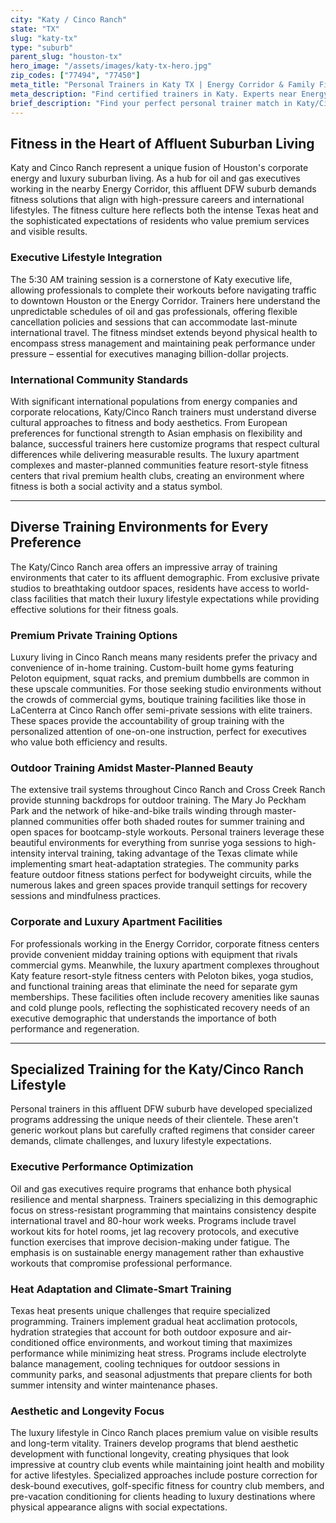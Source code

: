 ```yaml
---
city: "Katy / Cinco Ranch"
state: "TX"
slug: "katy-tx"
type: "suburb"
parent_slug: "houston-tx"
hero_image: "/assets/images/katy-tx-hero.jpg"
zip_codes: ["77494", "77450"]
meta_title: "Personal Trainers in Katy TX | Energy Corridor & Family Fitness"
meta_description: "Find certified trainers in Katy. Experts near Energy Corridor companies, focusing on executive stress and large suburban fitness centers."
brief_description: "Find your perfect personal trainer match in Katy/Cinco Ranch. Our elite service connects busy oil and gas executives, international professionals, and luxury-focused residents with certified trainers who understand your demanding schedule and high standards. Whether you need early morning sessions before heading to the Energy Corridor, heat-adapted outdoor workouts at Cross Creek Ranch trails, or private training in your Cinco Ranch home gym, we match you with professionals who specialize in executive fitness, international travel preparation, and achieving aesthetic goals. Stop wasting time searching and start achieving transformational results with a trainer tailored to your affluent DFW lifestyle."
---
```

## Fitness in the Heart of Affluent Suburban Living

Katy and Cinco Ranch represent a unique fusion of Houston's corporate energy and luxury suburban living. As a hub for oil and gas executives working in the nearby Energy Corridor, this affluent DFW suburb demands fitness solutions that align with high-pressure careers and international lifestyles. The fitness culture here reflects both the intense Texas heat and the sophisticated expectations of residents who value premium services and visible results.

### Executive Lifestyle Integration

The 5:30 AM training session is a cornerstone of Katy executive life, allowing professionals to complete their workouts before navigating traffic to downtown Houston or the Energy Corridor. Trainers here understand the unpredictable schedules of oil and gas professionals, offering flexible cancellation policies and sessions that can accommodate last-minute international travel. The fitness mindset extends beyond physical health to encompass stress management and maintaining peak performance under pressure – essential for executives managing billion-dollar projects.

### International Community Standards

With significant international populations from energy companies and corporate relocations, Katy/Cinco Ranch trainers must understand diverse cultural approaches to fitness and body aesthetics. From European preferences for functional strength to Asian emphasis on flexibility and balance, successful trainers here customize programs that respect cultural differences while delivering measurable results. The luxury apartment complexes and master-planned communities feature resort-style fitness centers that rival premium health clubs, creating an environment where fitness is both a social activity and a status symbol.

---

## Diverse Training Environments for Every Preference

The Katy/Cinco Ranch area offers an impressive array of training environments that cater to its affluent demographic. From exclusive private studios to breathtaking outdoor spaces, residents have access to world-class facilities that match their luxury lifestyle expectations while providing effective solutions for their fitness goals.

### Premium Private Training Options

Luxury living in Cinco Ranch means many residents prefer the privacy and convenience of in-home training. Custom-built home gyms featuring Peloton equipment, squat racks, and premium dumbbells are common in these upscale communities. For those seeking studio environments without the crowds of commercial gyms, boutique training facilities like those in LaCenterra at Cinco Ranch offer semi-private sessions with elite trainers. These spaces provide the accountability of group training with the personalized attention of one-on-one instruction, perfect for executives who value both efficiency and results.

### Outdoor Training Amidst Master-Planned Beauty

The extensive trail systems throughout Cinco Ranch and Cross Creek Ranch provide stunning backdrops for outdoor training. The Mary Jo Peckham Park and the network of hike-and-bike trails winding through master-planned communities offer both shaded routes for summer training and open spaces for bootcamp-style workouts. Personal trainers leverage these beautiful environments for everything from sunrise yoga sessions to high-intensity interval training, taking advantage of the Texas climate while implementing smart heat-adaptation strategies. The community parks feature outdoor fitness stations perfect for bodyweight circuits, while the numerous lakes and green spaces provide tranquil settings for recovery sessions and mindfulness practices.

### Corporate and Luxury Apartment Facilities

For professionals working in the Energy Corridor, corporate fitness centers provide convenient midday training options with equipment that rivals commercial gyms. Meanwhile, the luxury apartment complexes throughout Katy feature resort-style fitness centers with Peloton bikes, yoga studios, and functional training areas that eliminate the need for separate gym memberships. These facilities often include recovery amenities like saunas and cold plunge pools, reflecting the sophisticated recovery needs of an executive demographic that understands the importance of both performance and regeneration.

---

## Specialized Training for the Katy/Cinco Ranch Lifestyle

Personal trainers in this affluent DFW suburb have developed specialized programs addressing the unique needs of their clientele. These aren't generic workout plans but carefully crafted regimens that consider career demands, climate challenges, and luxury lifestyle expectations.

### Executive Performance Optimization

Oil and gas executives require programs that enhance both physical resilience and mental sharpness. Trainers specializing in this demographic focus on stress-resistant programming that maintains consistency despite international travel and 80-hour work weeks. Programs include travel workout kits for hotel rooms, jet lag recovery protocols, and executive function exercises that improve decision-making under fatigue. The emphasis is on sustainable energy management rather than exhaustive workouts that compromise professional performance.

### Heat Adaptation and Climate-Smart Training

Texas heat presents unique challenges that require specialized programming. Trainers implement gradual heat acclimation protocols, hydration strategies that account for both outdoor exposure and air-conditioned office environments, and workout timing that maximizes performance while minimizing heat stress. Programs include electrolyte balance management, cooling techniques for outdoor sessions in community parks, and seasonal adjustments that prepare clients for both summer intensity and winter maintenance phases.

### Aesthetic and Longevity Focus

The luxury lifestyle in Cinco Ranch places premium value on visible results and long-term vitality. Trainers develop programs that blend aesthetic development with functional longevity, creating physiques that look impressive at country club events while maintaining joint health and mobility for active lifestyles. Specialized approaches include posture correction for desk-bound executives, golf-specific fitness for country club members, and pre-vacation conditioning for clients heading to luxury destinations where physical appearance aligns with social expectations.